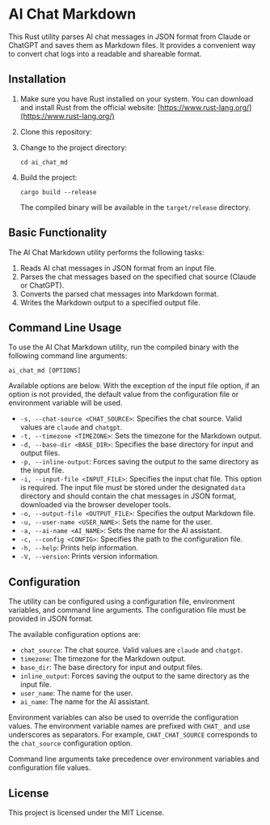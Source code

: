 # AI Chat Markdown

This Rust utility parses AI chat messages in JSON format from Claude or ChatGPT and saves them as Markdown files. It provides a convenient way to convert chat logs into a readable and shareable format.

## Installation

1. Make sure you have Rust installed on your system. You can download and install Rust from the official website: [https://www.rust-lang.org/](https://www.rust-lang.org/)

2. Clone this repository:

3. Change to the project directory:

   ```
   cd ai_chat_md
   ```

4. Build the project:

   ```
   cargo build --release
   ```

   The compiled binary will be available in the `target/release` directory.

## Basic Functionality

The AI Chat Markdown utility performs the following tasks:

1. Reads AI chat messages in JSON format from an input file.
2. Parses the chat messages based on the specified chat source (Claude or ChatGPT).
3. Converts the parsed chat messages into Markdown format.
4. Writes the Markdown output to a specified output file.

## Command Line Usage

To use the AI Chat Markdown utility, run the compiled binary with the following command line arguments:

```
ai_chat_md [OPTIONS]
```

Available options are below. With the exception of the input file option, if an option is not provided, the default value from the configuration file or environment variable will be used.

- `-s, --chat-source <CHAT_SOURCE>`: Specifies the chat source. Valid values are `claude` and `chatgpt`.
- `-t, --timezone <TIMEZONE>`: Sets the timezone for the Markdown output.
- `-d, --base-dir <BASE_DIR>`: Specifies the base directory for input and output files.
- `-p, --inline-output`: Forces saving the output to the same directory as the input file.
- `-i, --input-file <INPUT_FILE>`: Specifies the input chat file. This option is required. The input file must be stored under the designated `data` directory and should contain the chat messages in JSON format, downloaded via the browser developer tools.
- `-o, --output-file <OUTPUT_FILE>`: Specifies the output Markdown file.
- `-u, --user-name <USER_NAME>`: Sets the name for the user.
- `-a, --ai-name <AI_NAME>`: Sets the name for the AI assistant.
- `-c, --config <CONFIG>`: Specifies the path to the configuration file.
- `-h, --help`: Prints help information.
- `-V, --version`: Prints version information.

## Configuration

The utility can be configured using a configuration file, environment variables, and command line arguments. The configuration file must be provided in JSON format.

The available configuration options are:

- `chat_source`: The chat source. Valid values are `claude` and `chatgpt`.
- `timezone`: The timezone for the Markdown output.
- `base_dir`: The base directory for input and output files.
- `inline_output`: Forces saving the output to the same directory as the input file.
- `user_name`: The name for the user.
- `ai_name`: The name for the AI assistant.

Environment variables can also be used to override the configuration values. The environment variable names are prefixed with `CHAT_` and use underscores as separators. For example, `CHAT_CHAT_SOURCE` corresponds to the `chat_source` configuration option.

Command line arguments take precedence over environment variables and configuration file values.

## License

This project is licensed under the MIT License.
